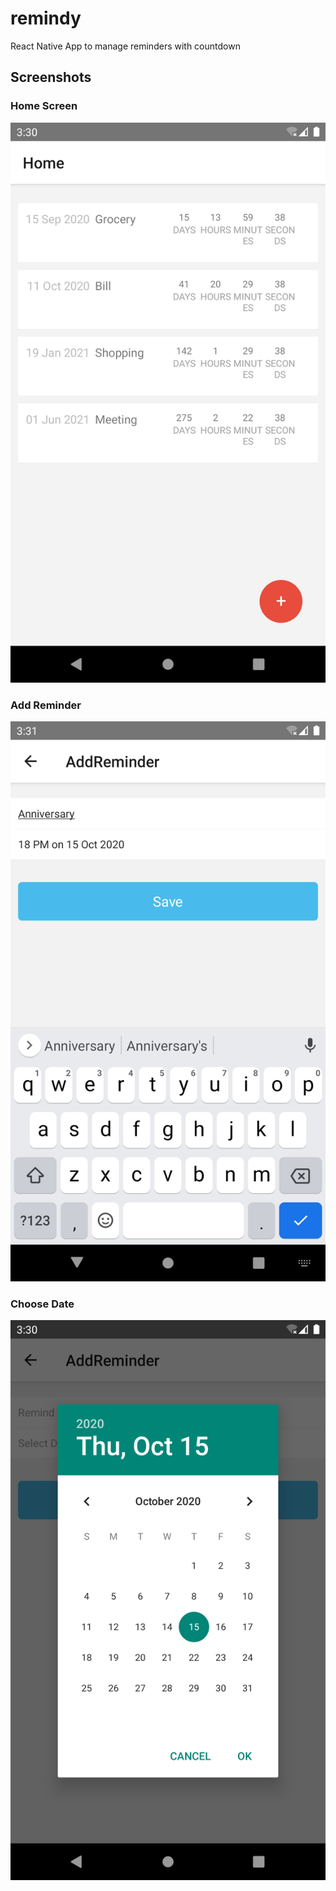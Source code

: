 # remindy
React Native App to manage reminders with countdown


## Screenshots

### Home Screen
![Home](resources/Home.png)

### Add Reminder
![Add Reminder](resources/AddReminder.png)

### Choose Date
![Choose a Date](resources/DatePicker.png)
